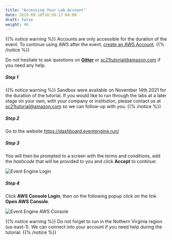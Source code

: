 ```yaml
---
title: "Accessing Your Lab Account"
date: 2019-09-18T10:50:17-04:00
draft: false
weight: 40
---
```


{{% notice warning %}}
Accounts are only accessible for the duration of the event. To continue using AWS after the event, [create an AWS Account](<https://aws.amazon.com/premiumsupport/knowledge-center/create-and-activate-aws-account/>).
{{% /notice %}}

Do not hesitate to ask questions on [**Gitter**](<https://gitter.im/aws-sc20/general>) or sc21tutorial@amazon.com if you need any help.

##### Step 1

{{% notice warning %}}
Sandbox were available on November 14th 2021 for the duration of the tutorial. If you would like to run through the labs at a later stage on your own, with your company or institution, please contact us at sc21tutorial@amazon.com so we can follow-up with you.
{{% /notice %}}

##### Step 2

Go to the website https://dashboard.eventengine.run/

##### Step 3

You will then be prompted to a screen with the terms and conditions, add the *hashcode* that will be provided to you and click **Accept** to continue:

![Event Engine Login](</images/sc21/event-engine-login.png>)

##### Step 4

Click **AWS Console Login**, then on the following popup click on the link **Open AWS Console**.

![Event Engine AWS Console](</images/sc21/event-engine-aws-console.png>)

{{% notice warning %}}
Do not forget to run in the Nothern Virginia region (us-east-1). We can connect into your account if you need help during the tutorial.
{{% /notice %}}
